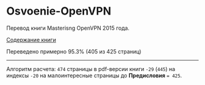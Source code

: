 # Osvoenie-OpenVPN
Перевод книги Masterisng OpenVPN 2015 года.

[Содержание книги](SUMMARY.md)

Переведено примерно 95.3% (405 из 425 страниц)

---

Алгоритм расчета: `474` страницы в pdf-версии книги `-29` (`445`) на индексы `-20` на малоинтересные страницы до **Предисловия** `= 425`.
